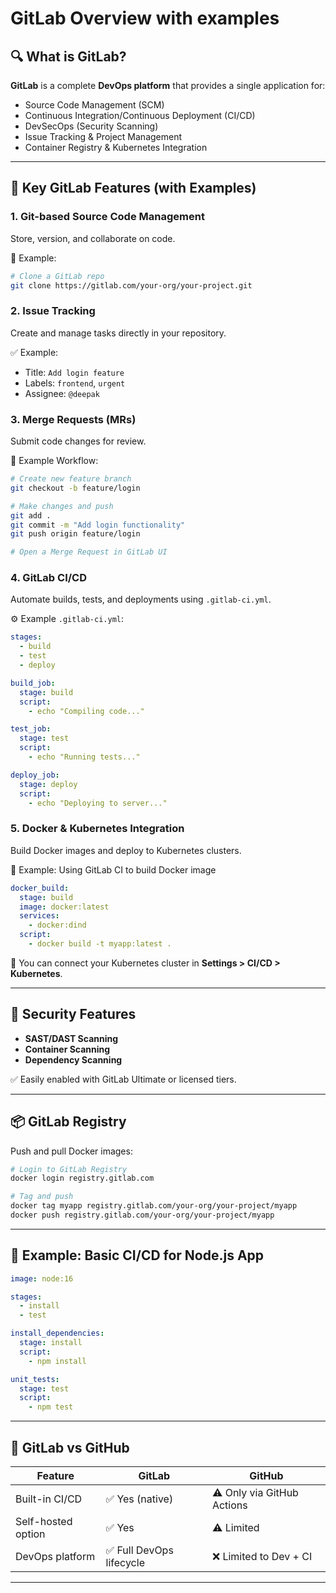 # **GitLab Overview with examples**

## 🔍 What is GitLab?

**GitLab** is a complete **DevOps platform** that provides a single application for:

* Source Code Management (SCM)
* Continuous Integration/Continuous Deployment (CI/CD)
* DevSecOps (Security Scanning)
* Issue Tracking & Project Management
* Container Registry & Kubernetes Integration

---

## 🚀 Key GitLab Features (with Examples)

### 1. **Git-based Source Code Management**

Store, version, and collaborate on code.

📁 Example:

```bash
# Clone a GitLab repo
git clone https://gitlab.com/your-org/your-project.git
```

### 2. **Issue Tracking**

Create and manage tasks directly in your repository.

✅ Example:

* Title: `Add login feature`
* Labels: `frontend`, `urgent`
* Assignee: `@deepak`

### 3. **Merge Requests (MRs)**

Submit code changes for review.

🔄 Example Workflow:

```bash
# Create new feature branch
git checkout -b feature/login

# Make changes and push
git add .
git commit -m "Add login functionality"
git push origin feature/login

# Open a Merge Request in GitLab UI
```

### 4. **GitLab CI/CD**

Automate builds, tests, and deployments using `.gitlab-ci.yml`.

⚙️ Example `.gitlab-ci.yml`:

```yaml
stages:
  - build
  - test
  - deploy

build_job:
  stage: build
  script:
    - echo "Compiling code..."

test_job:
  stage: test
  script:
    - echo "Running tests..."

deploy_job:
  stage: deploy
  script:
    - echo "Deploying to server..."
```

### 5. **Docker & Kubernetes Integration**

Build Docker images and deploy to Kubernetes clusters.

🐳 Example: Using GitLab CI to build Docker image

```yaml
docker_build:
  stage: build
  image: docker:latest
  services:
    - docker:dind
  script:
    - docker build -t myapp:latest .
```

🧭 You can connect your Kubernetes cluster in **Settings > CI/CD > Kubernetes**.

---

## 🔐 Security Features

* **SAST/DAST Scanning**
* **Container Scanning**
* **Dependency Scanning**

✅ Easily enabled with GitLab Ultimate or licensed tiers.

---

## 📦 GitLab Registry

Push and pull Docker images:

```bash
# Login to GitLab Registry
docker login registry.gitlab.com

# Tag and push
docker tag myapp registry.gitlab.com/your-org/your-project/myapp
docker push registry.gitlab.com/your-org/your-project/myapp
```

---

## 🧪 Example: Basic CI/CD for Node.js App

```yaml
image: node:16

stages:
  - install
  - test

install_dependencies:
  stage: install
  script:
    - npm install

unit_tests:
  stage: test
  script:
    - npm test
```

---

## 🧠 GitLab vs GitHub

| Feature            | GitLab                  | GitHub                     |
| ------------------ | ----------------------- | -------------------------- |
| Built-in CI/CD     | ✅ Yes (native)          | ⚠️ Only via GitHub Actions |
| Self-hosted option | ✅ Yes                   | ⚠️ Limited                 |
| DevOps platform    | ✅ Full DevOps lifecycle | ❌ Limited to Dev + CI      |

---

